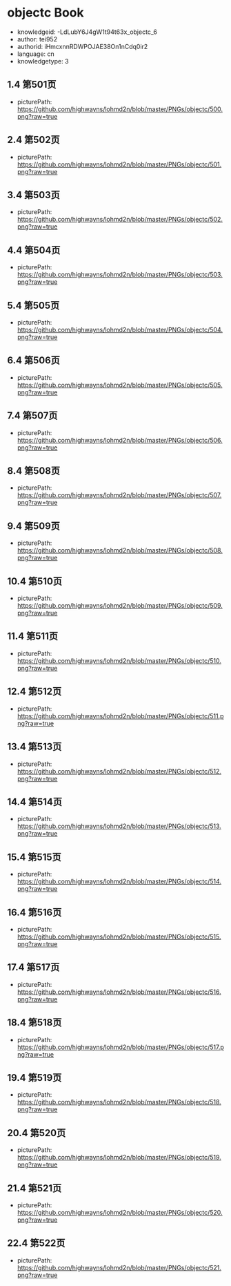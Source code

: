 objectc Book
===
* knowledgeid: -LdLubY6J4gW1t94t63x_objectc_6
* author: tei952
* authorid: iHmcxnnRDWPOJAE38On1nCdq0ir2
* language: cn
* knowledgetype: 3

## 1.4 第501页
* picturePath: https://github.com/highwayns/lohmd2n/blob/master/PNGs/objectc/500.png?raw=true

## 2.4 第502页
* picturePath: https://github.com/highwayns/lohmd2n/blob/master/PNGs/objectc/501.png?raw=true

## 3.4 第503页
* picturePath: https://github.com/highwayns/lohmd2n/blob/master/PNGs/objectc/502.png?raw=true

## 4.4 第504页
* picturePath: https://github.com/highwayns/lohmd2n/blob/master/PNGs/objectc/503.png?raw=true

## 5.4 第505页
* picturePath: https://github.com/highwayns/lohmd2n/blob/master/PNGs/objectc/504.png?raw=true

## 6.4 第506页
* picturePath: https://github.com/highwayns/lohmd2n/blob/master/PNGs/objectc/505.png?raw=true

## 7.4 第507页
* picturePath: https://github.com/highwayns/lohmd2n/blob/master/PNGs/objectc/506.png?raw=true

## 8.4 第508页
* picturePath: https://github.com/highwayns/lohmd2n/blob/master/PNGs/objectc/507.png?raw=true

## 9.4 第509页
* picturePath: https://github.com/highwayns/lohmd2n/blob/master/PNGs/objectc/508.png?raw=true

## 10.4 第510页
* picturePath: https://github.com/highwayns/lohmd2n/blob/master/PNGs/objectc/509.png?raw=true

## 11.4 第511页
* picturePath: https://github.com/highwayns/lohmd2n/blob/master/PNGs/objectc/510.png?raw=true

## 12.4 第512页
* picturePath: https://github.com/highwayns/lohmd2n/blob/master/PNGs/objectc/511.png?raw=true

## 13.4 第513页
* picturePath: https://github.com/highwayns/lohmd2n/blob/master/PNGs/objectc/512.png?raw=true

## 14.4 第514页
* picturePath: https://github.com/highwayns/lohmd2n/blob/master/PNGs/objectc/513.png?raw=true

## 15.4 第515页
* picturePath: https://github.com/highwayns/lohmd2n/blob/master/PNGs/objectc/514.png?raw=true

## 16.4 第516页
* picturePath: https://github.com/highwayns/lohmd2n/blob/master/PNGs/objectc/515.png?raw=true

## 17.4 第517页
* picturePath: https://github.com/highwayns/lohmd2n/blob/master/PNGs/objectc/516.png?raw=true

## 18.4 第518页
* picturePath: https://github.com/highwayns/lohmd2n/blob/master/PNGs/objectc/517.png?raw=true

## 19.4 第519页
* picturePath: https://github.com/highwayns/lohmd2n/blob/master/PNGs/objectc/518.png?raw=true

## 20.4 第520页
* picturePath: https://github.com/highwayns/lohmd2n/blob/master/PNGs/objectc/519.png?raw=true

## 21.4 第521页
* picturePath: https://github.com/highwayns/lohmd2n/blob/master/PNGs/objectc/520.png?raw=true

## 22.4 第522页
* picturePath: https://github.com/highwayns/lohmd2n/blob/master/PNGs/objectc/521.png?raw=true

